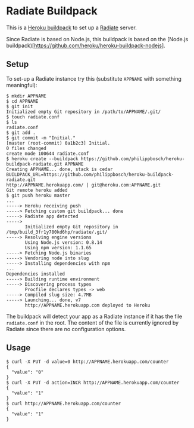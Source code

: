 Radiate Buildpack
=================

This is a [Heroku buildpack](http://devcenter.heroku.com/articles/buildpacks) to set up a [Radiate](https://github.com/philippbosch/radiate) server.

Since Radiate is based on Node.js, this buildpack is based on the [Node.js buildpack)[https://github.com/heroku/heroku-buildpack-nodejs].


Setup
-----

To set-up a Radiate instance try this (substitute `APPNAME` with something meaningful):

```
$ mkdir APPNAME
$ cd APPNAME
$ git init
Initialized empty Git repository in /path/to/APPNAME/.git/
$ touch radiate.conf
$ ls
radiate.conf
$ git add .
$ git commit -m "Initial."
[master (root-commit) 0a1b2c3] Initial.
0 files changed
create mode 100644 radiate.conf
$ heroku create --buildpack https://github.com/philippbosch/heroku-buildpack-radiate.git APPNAME
Creating APPNAME... done, stack is cedar
BUILDPACK_URL=https://github.com/philippbosch/heroku-buildpack-radiate.git
http://APPNAME.herokuapp.com/ | git@heroku.com:APPNAME.git
Git remote heroku added
$ git push heroku master
...
-----> Heroku receiving push
-----> Fetching custom git buildpack... done
-----> Radiate app detected
-----> 
       Initialized empty Git repository in /tmp/build_3fr1y780kd6hp/radiate/.git/
-----> Resolving engine versions
       Using Node.js version: 0.8.14
       Using npm version: 1.1.65
-----> Fetching Node.js binaries
-----> Vendoring node into slug
-----> Installing dependencies with npm
...
Dependencies installed
-----> Building runtime environment
-----> Discovering process types
       Procfile declares types -> web
-----> Compiled slug size: 4.7MB
-----> Launching... done, v7
       http://APPNAME.herokuapp.com deployed to Heroku

```

The buildpack will detect your app as a Radiate instance if it has the file `radiate.conf` in the root. The content of the file is currently ignored by Radiate since there are no configuration options.


Usage
-----

```
$ curl -X PUT -d value=0 http://APPNAME.herokuapp.com/counter
{
  "value": "0"
}
$ curl -X PUT -d action=INCR http://APPNAME.herokuapp.com/counter
{
  "value": "1"
}
$ curl http://APPNAME.herokuapp.com/counter
{
  "value": "1"
}
```
